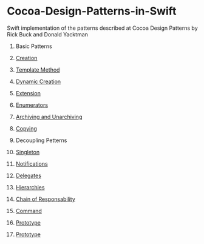 # Cocoa-Design-Patterns-in-Swift
Swift implementation of the patterns described at Cocoa Design Patterns by Rick Buck and Donald Yacktman

1. Basic Patterns
  1. [Creation](https://github.com/asalom/Cocoa-Design-Patterns-in-Swift/tree/master/DesignPatterns/DesignPatterns/Basic/Creation)
  2. [Template Method](https://github.com/asalom/Cocoa-Design-Patterns-in-Swift/tree/master/DesignPatterns/DesignPatterns/Basic/Template%20Method)
  3. [Dynamic Creation](https://github.com/asalom/Cocoa-Design-Patterns-in-Swift/tree/master/DesignPatterns/DesignPatterns/Basic/Dynamic%20Creation)
  4. [Extension](https://github.com/asalom/Cocoa-Design-Patterns-in-Swift/tree/master/DesignPatterns/DesignPatterns/Basic/Extension)
  5. [Enumerators](https://github.com/asalom/Cocoa-Design-Patterns-in-Swift/tree/master/DesignPatterns/DesignPatterns/Basic/Enumerators)
  6. [Archiving and Unarchiving](https://github.com/asalom/Cocoa-Design-Patterns-in-Swift/tree/master/DesignPatterns/DesignPatterns/Basic/Archiving%20and%20Unarchiving)
  7. [Copying](https://github.com/asalom/Cocoa-Design-Patterns-in-Swift/tree/master/DesignPatterns/DesignPatterns/Basic/Copying)

2. Decoupling Petterns
  1. [Singleton](https://github.com/asalom/Cocoa-Design-Patterns-in-Swift/tree/master/DesignPatterns/DesignPatterns/Decoupling/Singleton)
  2. [Notifications](https://github.com/asalom/Cocoa-Design-Patterns-in-Swift/tree/master/DesignPatterns/DesignPatterns/Decoupling/Notifications)
  3. [Delegates](https://github.com/asalom/Cocoa-Design-Patterns-in-Swift/tree/master/DesignPatterns/DesignPatterns/Decoupling/Delegates)
  4. [Hierarchies](https://github.com/asalom/Cocoa-Design-Patterns-in-Swift/tree/master/DesignPatterns/DesignPatterns/Decoupling/Hierarchies)
  5. [Chain of Responsability](https://github.com/asalom/Cocoa-Design-Patterns-in-Swift/tree/master/DesignPatterns/DesignPatterns/Decoupling/Chain%20of%20Responsability)
  6. [Command](https://github.com/asalom/Cocoa-Design-Patterns-in-Swift/tree/master/DesignPatterns/DesignPatterns/Decoupling/Command)
  7. [Prototype](https://github.com/asalom/Cocoa-Design-Patterns-in-Swift/tree/master/DesignPatterns/DesignPatterns/Decoupling/Prototype)
  8. [Prototype](https://github.com/asalom/Cocoa-Design-Patterns-in-Swift/tree/master/DesignPatterns/DesignPatterns/Decoupling/Flyweight)

